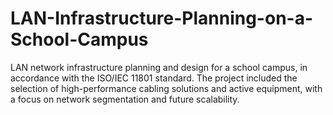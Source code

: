 # LAN-Infrastructure-Planning-on-a-School-Campus
LAN network infrastructure planning and design for a school campus, in accordance with the ISO/IEC 11801 standard. The project included the selection of high-performance cabling solutions and active equipment, with a focus on network segmentation and future scalability.
